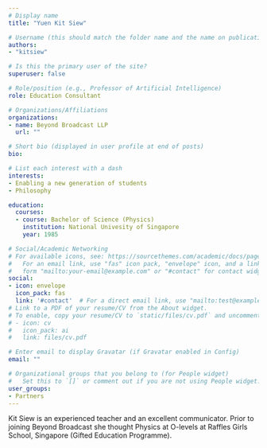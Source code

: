 ```yaml
---
# Display name
title: "Yuen Kit Siew"

# Username (this should match the folder name and the name on publications)
authors:
- "kitsiew"

# Is this the primary user of the site?
superuser: false

# Role/position (e.g., Professor of Artificial Intelligence)
role: Education Consultant

# Organizations/Affiliations
organizations:
- name: Beyond Broadcast LLP
  url: ""

# Short bio (displayed in user profile at end of posts)
bio: 

# List each interest with a dash
interests:
- Enabling a new generation of students
- Philosophy

education:
  courses:
  - course: Bachelor of Science (Physics)
    institution: National Univesity of Singapore
    year: 1985

# Social/Academic Networking
# For available icons, see: https://sourcethemes.com/academic/docs/page-builder/#icons
#   For an email link, use "fas" icon pack, "envelope" icon, and a link in the
#   form "mailto:your-email@example.com" or "#contact" for contact widget.
social:
- icon: envelope
  icon_pack: fas
  link: '#contact'  # For a direct email link, use "mailto:test@example.org".
# Link to a PDF of your resume/CV from the About widget.
# To enable, copy your resume/CV to `static/files/cv.pdf` and uncomment the lines below.
# - icon: cv
#   icon_pack: ai
#   link: files/cv.pdf

# Enter email to display Gravatar (if Gravatar enabled in Config)
email: ""

# Organizational groups that you belong to (for People widget)
#   Set this to `[]` or comment out if you are not using People widget.
user_groups:
- Partners
---
```

Kit Siew is an experienced teacher and an excellent communicator. Prior to joining Beyond Broadcast she thought Physics at O-levels at Raffles Girls School, Singapore (Gifted Education Programme).
